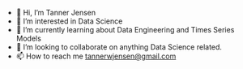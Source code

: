 - 👋 Hi, I’m Tanner Jensen
- 👀 I’m interested in Data Science 
- 🌱 I’m currently learning about Data Engineering and Times Series Models
- 💞️ I’m looking to collaborate on anything Data Science related.
- 📫 How to reach me tannerwjensen@gmail.com

<!---
tannerwjensen/tannerwjensen is a ✨ special ✨ repository because its `README.md` (this file) appears on your GitHub profile.
You can click the Preview link to take a look at your changes.
--->
